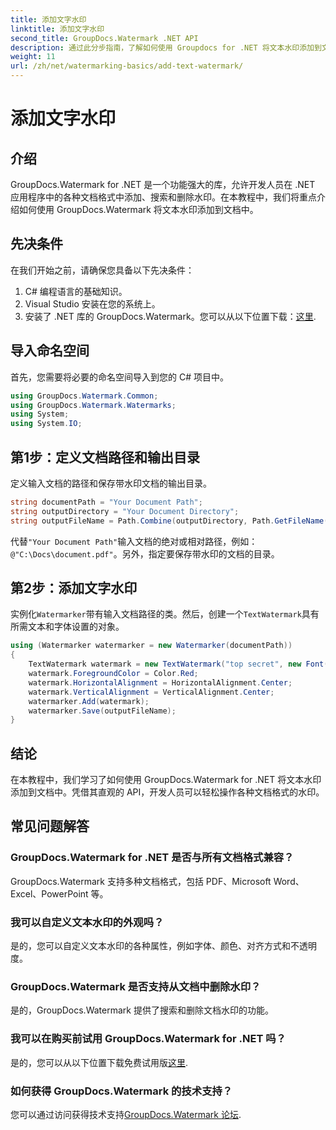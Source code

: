 ```yaml
---
title: 添加文字水印
linktitle: 添加文字水印
second_title: GroupDocs.Watermark .NET API
description: 通过此分步指南，了解如何使用 Groupdocs for .NET 将文本水印添加到文档中。
weight: 11
url: /zh/net/watermarking-basics/add-text-watermark/
---
```


# 添加文字水印

## 介绍
GroupDocs.Watermark for .NET 是一个功能强大的库，允许开发人员在 .NET 应用程序中的各种文档格式中添加、搜索和删除水印。在本教程中，我们将重点介绍如何使用 GroupDocs.Watermark 将文本水印添加到文档中。
## 先决条件
在我们开始之前，请确保您具备以下先决条件：
1. C# 编程语言的基础知识。
2. Visual Studio 安装在您的系统上。
3. 安装了 .NET 库的 GroupDocs.Watermark。您可以从以下位置下载：[这里](https://releases.groupdocs.com/Watermark/net/).

## 导入命名空间
首先，您需要将必要的命名空间导入到您的 C# 项目中。
```csharp
using GroupDocs.Watermark.Common;
using GroupDocs.Watermark.Watermarks;
using System;
using System.IO;
```
## 第1步：定义文档路径和输出目录
定义输入文档的路径和保存带水印文档的输出目录。
```csharp
string documentPath = "Your Document Path";
string outputDirectory = "Your Document Directory";
string outputFileName = Path.Combine(outputDirectory, Path.GetFileName(documentPath));
```
代替`"Your Document Path"`输入文档的绝对或相对路径，例如：`@"C:\Docs\document.pdf"`。另外，指定要保存带水印的文档的目录。
## 第2步：添加文字水印
实例化`Watermarker`带有输入文档路径的类。然后，创建一个`TextWatermark`具有所需文本和字体设置的对象。
```csharp
using (Watermarker watermarker = new Watermarker(documentPath))
{
    TextWatermark watermark = new TextWatermark("top secret", new Font("Arial", 36));
    watermark.ForegroundColor = Color.Red;
    watermark.HorizontalAlignment = HorizontalAlignment.Center;
    watermark.VerticalAlignment = VerticalAlignment.Center;
    watermarker.Add(watermark);
    watermarker.Save(outputFileName);
}
```

## 结论
在本教程中，我们学习了如何使用 GroupDocs.Watermark for .NET 将文本水印添加到文档中。凭借其直观的 API，开发人员可以轻松操作各种文档格式的水印。
## 常见问题解答
### GroupDocs.Watermark for .NET 是否与所有文档格式兼容？
GroupDocs.Watermark 支持多种文档格式，包括 PDF、Microsoft Word、Excel、PowerPoint 等。
### 我可以自定义文本水印的外观吗？
是的，您可以自定义文本水印的各种属性，例如字体、颜色、对齐方式和不透明度。
### GroupDocs.Watermark 是否支持从文档中删除水印？
是的，GroupDocs.Watermark 提供了搜索和删除文档水印的功能。
### 我可以在购买前试用 GroupDocs.Watermark for .NET 吗？
是的，您可以从以下位置下载免费试用版[这里](https://releases.groupdocs.com/).
### 如何获得 GroupDocs.Watermark 的技术支持？
您可以通过访问获得技术支持[GroupDocs.Watermark 论坛](https://forum.groupdocs.com/c/watermark/19).